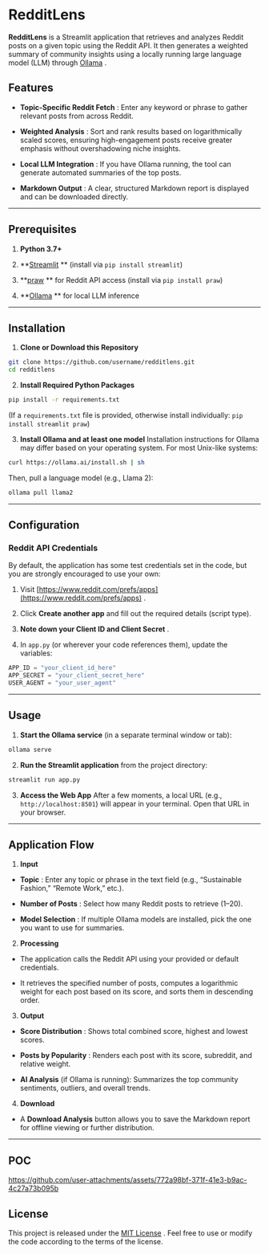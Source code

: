 # RedditLens 
**RedditLens**  is a Streamlit application that retrieves and analyzes Reddit posts on a given topic using the Reddit API. It then generates a weighted summary of community insights using a locally running large language model (LLM) through [Ollama](https://ollama.ai/) .
## Features 
 
- **Topic-Specific Reddit Fetch** : Enter any keyword or phrase to gather relevant posts from across Reddit.
 
- **Weighted Analysis** : Sort and rank results based on logarithmically scaled scores, ensuring high-engagement posts receive greater emphasis without overshadowing niche insights.
 
- **Local LLM Integration** : If you have Ollama running, the tool can generate automated summaries of the top posts.
 
- **Markdown Output** : A clear, structured Markdown report is displayed and can be downloaded directly.


---


## Prerequisites 
 
1. **Python 3.7+**
 
2. **[Streamlit](https://streamlit.io/) **  (install via `pip install streamlit`)
 
3. **[praw](https://pypi.org/project/praw/) **  for Reddit API access (install via `pip install praw`)
 
4. **[Ollama](https://ollama.ai/) **  for local LLM inference


---


## Installation 
 
1. **Clone or Download this Repository** 

```bash
git clone https://github.com/username/redditlens.git
cd redditlens
```
 
2. **Install Required Python Packages** 

```bash
pip install -r requirements.txt
```
(If a `requirements.txt` file is provided, otherwise install individually: `pip install streamlit praw`)
 
3. **Install Ollama and at least one model** 
Installation instructions for Ollama may differ based on your operating system. For most Unix-like systems:

```bash
curl https://ollama.ai/install.sh | sh
```

Then, pull a language model (e.g., Llama 2):


```bash
ollama pull llama2
```


---


## Configuration 

### Reddit API Credentials 

By default, the application has some test credentials set in the code, but you are strongly encouraged to use your own:
 
1. Visit [https://www.reddit.com/prefs/apps](https://www.reddit.com/prefs/apps) .
 
2. Click **Create another app**  and fill out the required details (script type).
 
3. **Note down your Client ID and Client Secret** .
 
4. In `app.py` (or wherever your code references them), update the variables:

```python
APP_ID = "your_client_id_here"
APP_SECRET = "your_client_secret_here"
USER_AGENT = "your_user_agent"
```


---


## Usage 
 
1. **Start the Ollama service**  (in a separate terminal window or tab):

```bash
ollama serve
```
 
2. **Run the Streamlit application**  from the project directory:

```bash
streamlit run app.py
```
 
3. **Access the Web App** 
After a few moments, a local URL (e.g., `http://localhost:8501`) will appear in your terminal. Open that URL in your browser.


---


## Application Flow 
 
1. **Input**  
  - **Topic** : Enter any topic or phrase in the text field (e.g., “Sustainable Fashion,” “Remote Work,” etc.).
 
  - **Number of Posts** : Select how many Reddit posts to retrieve (1–20).
 
  - **Model Selection** : If multiple Ollama models are installed, pick the one you want to use for summaries.
 
2. **Processing** 
  - The application calls the Reddit API using your provided or default credentials.

  - It retrieves the specified number of posts, computes a logarithmic weight for each post based on its score, and sorts them in descending order.
 
3. **Output**  
  - **Score Distribution** : Shows total combined score, highest and lowest scores.
 
  - **Posts by Popularity** : Renders each post with its score, subreddit, and relative weight.
 
  - **AI Analysis**  (if Ollama is running): Summarizes the top community sentiments, outliers, and overall trends.
 
4. **Download**  
  - A **Download Analysis**  button allows you to save the Markdown report for offline viewing or further distribution.


---


## POC 



https://github.com/user-attachments/assets/772a98bf-371f-41e3-b9ac-4c27a73b095b




## License 
This project is released under the [MIT License]() . Feel free to use or modify the code according to the terms of the license.

